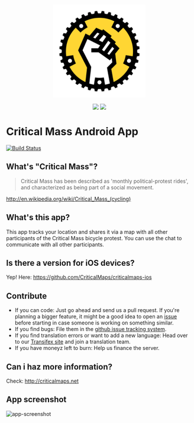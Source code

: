 <p align="center"><a href="https://www.criticalmaps.net"><img src="https://github.com/criticalmaps/criticalmaps-ios/blob/master/images/logo.png" width="250" /></a></p>

<p align="center">
<a title="Play Store Link" target="_blank" alt="Link to the Play Store"><a href="https://play.google.com/store/apps/details?id=de.stephanlindauer.criticalmaps"><img src="https://play.google.com/intl/en_us/badges/static/images/badges/en_badge_web_generic.png" width="170" /></a>
<a title="F-Droid Link" target="_blank" alt="Link to the F-Droid Store"><a href="https://f-droid.org/repository/browse/?fdid=de.stephanlindauer.criticalmaps"><img src="https://f-droid.org/wiki/images/c/c4/F-Droid-button_available-on.png" width="170" /></a>
</p>
  
# Critical Mass Android App

[![Build Status](https://travis-ci.org/criticalmaps/criticalmaps-android.svg)](https://travis-ci.org/criticalmaps/criticalmaps-android)

## What's "Critical Mass"?

>Critical Mass has been described as 'monthly political-protest rides', and characterized as being part of a social movement.

http://en.wikipedia.org/wiki/Critical_Mass_(cycling)

## What's this app?

This app tracks your location and shares it via a map with all other participants of the Critical Mass bicycle protest. You can use the chat to communicate with all other participants.

## Is there a version for iOS devices?

Yep! Here: https://github.com/CriticalMaps/criticalmaps-ios

## Contribute

*   If you can code: Just go ahead and send us a pull request. If you're planning a bigger feature, it might be a good idea to open an [issue](https://github.com/criticalmaps/criticalmaps-android/issues) before starting in case someone is working on something similar.
*   If you find bugs: File them in the [github issue tracking system](https://github.com/criticalmaps/criticalmaps-android/issues).
*   If you find translation errors or want to add a new language: Head over to our [Transifex site](https://www.transifex.com/criticalmaps/criticalmaps/) and join a translation team.
*   If you have moneyz left to burn: Help us finance the server.

## Can i haz more information?

Check: http://criticalmaps.net

## App screenshot

![app-screenshot](https://raw.githubusercontent.com/criticalmaps/media/master/android/readme/screenshot.jpg)
